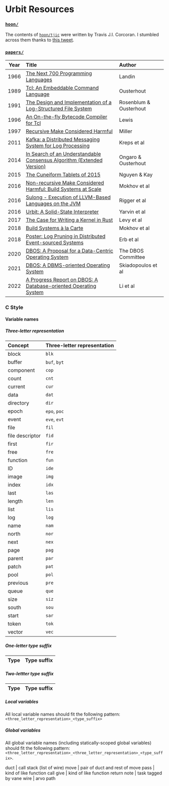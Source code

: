 # Urbit Resources

### [`hoon/`](hoon)
The contents of [`hoon/tjic`](hoon/tjic) were written by Travis J.I. Corcoran. I
stumbled across them thanks to [this
tweet](https://twitter.com/MorlockP/status/1502367967476174859?ref_src=twsrc%5Etfw%7Ctwcamp%5Etweetembed%7Ctwterm%5E1502367967476174859%7Ctwgr%5E%7Ctwcon%5Es1_c10&ref_url=https%3A%2F%2Fpublish.twitter.com%2F%3Fquery%3Dhttps3A2F2Ftwitter.com2FMorlockP2Fstatus2F1502367967476174859widget%3DTweet).

### [`papers/`](papers)

 Year | Title                                                                                                                    | Author
------|:-------------------------------------------------------------------------------------------------------------------------|:-----------------------
 1966 | [The Next 700 Programming Languages](papers/next-700-1966-landin.pdf)                                                    | Landin
 1989 | [Tcl: An Embeddable Command Language](papers/tcl-usenix-1989-ousterhout.pdf)                                             | Ousterhout
 1991 | [The Design and Implementation of a Log-Structured File System](papers/lfs-1991-rosenblum-ousterhout.pdf)                | Rosenblum & Ousterhout
 1996 | [An On-the-fly Bytecode Compiler for Tcl](papers/tcl-bytecode-compiler-1996-lewis.pdf)                                   | Lewis
 1997 | [Recursive Make Considered Harmful](papers/recursive-make-1997-miller.pdf)                                               | Miller
 2011 | [Kafka: a Distributed Messaging System for Log Processing](papers/kafka-2011-kreps-et-al.pdf)                            | Kreps et al
 2014 | [In Search of an Understandable Consensus Algorithm (Extended Version)](papers/raft-extended-2014-ongaro-ousterhout.pdf) | Ongaro & Ousterhout
 2015 | [The Cuneiform Tablets of 2015](papers/cuneiform-2015-nguyen-kay.pdf)                                                    | Nguyen & Kay
 2016 | [Non-recursive Make Considered Harmful: Build Systems at Scale](papers/non-recursive-make-2016-mokhov-et-al.pdf)         | Mokhov et al
 2016 | [Sulong - Execution of LLVM-Based Languages on the JVM](papers/sulong-2016-rigger-et-al.pdf)                             | Rigger et al
 2016 | [Urbit: A Solid-State Interpreter](papers/urbit-2016-yarvin-et-al.pdf)                                                   | Yarvin et al
 2017 | [The Case for Writing a Kernel in Rust](papers/levy-et-al-2017-rust-kernel.pdf)                                          | Levy et al
 2018 | [Build Systems à la Carte](papers/build-systems-2018-mokhov-et-al.pdf)                                                   | Mokhov et al
 2018 | [Poster: Log Pruning in Distributed Event-sourced Systems](papers/poster-log-pruning-2018-erb-et-al.pdf)                 | Erb et al
 2020 | [DBOS: A Proposal for a Data-Centric Operating System](papers/dbos-proposal-2020-cafarella-et-al.pdf)                    | The DBOS Committee
 2021 | [DBOS: A DBMS-oriented Operating System](papers/dbos-2021-skiadopoulos-et-al.pdf)                                        | Skiadopoulos et al
 2022 | [A Progress Report on DBOS: A Database-oriented Operating System](papers/dbos-progress-report-2022-li-et-al.pdf)         | Li et al

### C Style

#### Variable names

##### Three-letter representation

 Concept         | Three-letter representation
:--------------- |:----------------------------
 block           | `blk`
 buffer          | `buf`, `byt`
 component       | `cop`
 count           | `cnt`
 current         | `cur`
 data            | `dat`
 directory       | `dir`
 epoch           | `epo`, `poc`
 event           | `eve`, `evt`
 file            | `fil`
 file descriptor | `fid`
 first           | `fir`
 free            | `fre`
 function        | `fun`
 ID              | `ide`
 image           | `img`
 index           | `idx`
 last            | `las`
 length          | `len`
 list            | `lis`
 log             | `log`
 name            | `nam`
 north           | `nor`
 next            | `nex`
 page            | `pag`
 parent          | `par`
 patch           | `pat`
 pool            | `pol`
 previous        | `pre`
 queue           | `que`
 size            | `siz`
 south           | `sou`
 start           | `sar`
 token           | `tok`
 vector          | `vec`

##### One-letter type suffix

Type        | Type suffix
:-----------|:------------

##### Two-lettter type suffix

Type        | Type suffix
:-----------|:------------

##### Local variables

All local variable names should fit the following pattern: `<three_letter_representation>_<type_suffix>`

##### Global variables

All global variable names (including statically-scoped global variables) should fit the following pattern: `<three_letter_representation>_<three_letter_representation>_<type_suffix>`.

 duct | call stack (list of wire)
 move | pair of duct and rest of move
 pass | kind of like function call
 give | kind of like function return
 note | task tagged by vane
 wire | arvo path
